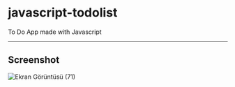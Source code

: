 # javascript-todolist

 <p>To Do App made with Javascript</p>
 
---

## Screenshot

![Ekran Görüntüsü (71)](https://user-images.githubusercontent.com/93269500/145721229-f92978bf-ed82-4c6d-a011-a2bcc7f8eb52.png)
